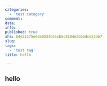 ```yaml
---
categories:
  - 'test category'
comment: 
date: 
info: 
published: true
sha: 64e51275e0da8534b55cb8c8104e3bbbdce22db7
slug: 
tags:
  - 'test tag'
title: hello

---
```

## hello
